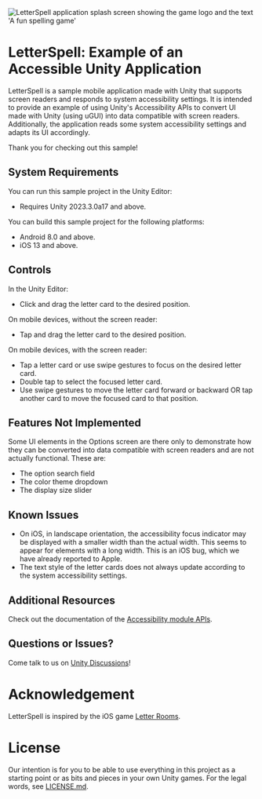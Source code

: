 <img alt="LetterSpell application splash screen showing the game logo and the text 'A fun spelling game'" src="https://github.com/user-attachments/assets/d5065152-7129-4521-afbd-59a9ca0e958a" />

# LetterSpell: Example of an Accessible Unity Application

LetterSpell is a sample mobile application made with Unity that supports screen readers and responds to system accessibility settings. It is intended to provide an example of using Unity's Accessibility APIs to convert UI made with Unity (using uGUI) into data compatible with screen readers. Additionally, the application reads some system accessibility settings and adapts its UI accordingly.

Thank you for checking out this sample!

## System Requirements

You can run this sample project in the Unity Editor:
* Requires Unity 2023.3.0a17 and above.

You can build this sample project for the following platforms:
* Android 8.0 and above.
* iOS 13 and above.

## Controls

In the Unity Editor:
* Click and drag the letter card to the desired position.

On mobile devices, without the screen reader:
* Tap and drag the letter card to the desired position.

On mobile devices, with the screen reader:
* Tap a letter card or use swipe gestures to focus on the desired letter card.
* Double tap to select the focused letter card.
* Use swipe gestures to move the letter card forward or backward OR tap another card to move the focused card to that position.

## Features Not Implemented

Some UI elements in the Options screen are there only to demonstrate how they can be converted into data compatible with screen readers and are not actually functional. These are:
* The option search field
* The color theme dropdown
* The display size slider

## Known Issues

* On iOS, in landscape orientation, the accessibility focus indicator may be displayed with a smaller width than the actual width. This seems to appear for elements with a long width. This is an iOS bug, which we have already reported to Apple.
* The text style of the letter cards does not always update according to the system accessibility settings.

## Additional Resources

Check out the documentation of the [Accessibility module APIs](https://docs.unity3d.com/2023.3/Documentation/ScriptReference/UnityEngine.AccessibilityModule.html).

## Questions or Issues?

Come talk to us on [Unity Discussions](https://discussions.unity.com/tag/Accessibility-Features)!

# Acknowledgement

LetterSpell is inspired by the iOS game [Letter Rooms](https://apps.apple.com/us/app/letter-rooms/id1563407977).

# License

Our intention is for you to be able to use everything in this project as a starting point or as bits and pieces in your own Unity games. For the legal words, see [LICENSE.md](LICENSE.md).
